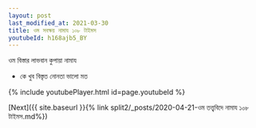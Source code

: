 ```yaml
---
layout: post
last_modified_at: 2021-03-30
title: ওম সবক্ষয় নামায ১০৮ টাইমস
youtubeId: h168ajb5_BY
---
```

 
 
 ওম বিস্তার লাভবান কুপায়া নামায  
 
 -  কে খুব বিস্তৃত নোনতা ভালো মত 
 
  
 
  
 
 
 
 
 
 


{% include youtubePlayer.html id=page.youtubeId %}
 
[Next]({{ site.baseurl }}{% link  split2/_posts/2020-04-21-ওম তত্ত্ববিদে নামায ১০৮ টাইমস.md%})
 
